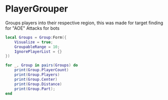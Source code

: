 # PlayerGrouper
Groups players into their respective region, this was made for target finding for "AOE" Attacks for bots

```lua
local Groups = Group:Form({
    Visualize = true;
    GroupableRange = 10;
    IgnorePlayerList = {}
})

for _, Group in pairs(Groups) do
    print(Group.PlayerCount)
    print(Group.Players)
    print(Group.Center)
    print(Group.Distance)
    print(Group.Part);
end
```
